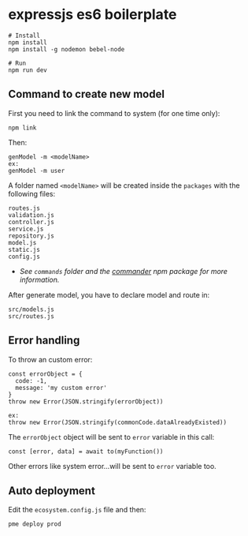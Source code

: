 # expressjs es6 boilerplate

```
# Install
npm install
npm install -g nodemon bebel-node

# Run
npm run dev
```

## Command to create new model
First you need to link the command to system (for one time only):
```
npm link
```
Then:
```
genModel -m <modelName>
ex:
genModel -m user
```
A folder named `<modelName>` will be created inside the `packages` with the following files:

```
routes.js
validation.js
controller.js
service.js
repository.js
model.js
static.js
config.js
```
* *See `commands` folder and the [commander](https://www.npmjs.com/package/commander) npm package for more information.*

After generate model, you have to declare model and route in:
```
src/models.js
src/routes.js
```

## Error handling
To throw an custom error:
```
const errorObject = {
  code: -1,
  message: 'my custom error'
}
throw new Error(JSON.stringify(errorObject))

ex:
throw new Error(JSON.stringify(commonCode.dataAlreadyExisted))
```
The `errorObject` object will be sent to `error` variable in this call:
```
const [error, data] = await to(myFunction())
``` 

Other errors like system error...will be sent to `error` variable too.

## Auto deployment
Edit the `ecosystem.config.js` file and then:
```
pme deploy prod
```
